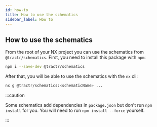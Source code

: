 ```yaml
---
id: how-to
title: How to use the schematics
sidebar_label: How to
---
```


## How to use the schematics

From the root of your NX project you can use the schematics from `@tractr/schematics`.
First, you need to install this package with `npm`:

```bash
npm i --save-dev @tractr/schematics
```

After that, you will be able to use the schematics with the `nx` cli:

```bash
nx g @tractr/schematics:<schematicName> ...
```

:::caution

  Some schematics add dependencies in `package.json` but don't run `npm install` for you. You will need to run `npm install --force` yourself.
  
:::
